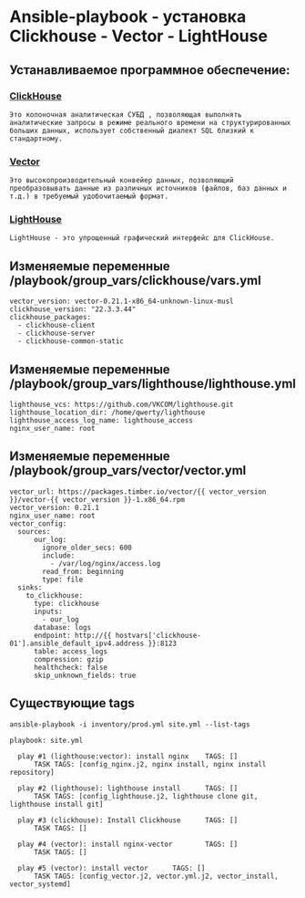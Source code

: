 # Ansible-playbook - установка Clickhouse - Vector - LightHouse

## Устанавливаемое программное обеспечение:

### [ClickHouse](https://clickhouse.com/) 
```Это колоночная аналитическая СУБД , позволяющая выполнять аналитические запросы в режиме реального времени на структурированных больших данных, использует собственный диалект SQL близкий к стандартному.```

### [Vector](https://vector.dev/)
```Это высокопроизводительный конвейер данных, позволяющий преобразовывать данные из различных источников (файлов, баз данных и т.д.) в требуемый удобочитаемый формат.```

### [LightHouse](https://github.com/VKCOM/lighthouse)
```LightHouse - это упрощенный графический интерфейс для ClickHouse.```

##  Изменяемые переменные /playbook/group_vars/clickhouse/vars.yml
```
vector_version: vector-0.21.1-x86_64-unknown-linux-musl
clickhouse_version: "22.3.3.44"
clickhouse_packages:
  - clickhouse-client
  - clickhouse-server
  - clickhouse-common-static
```
##  Изменяемые переменные /playbook/group_vars/lighthouse/lighthouse.yml
```
lighthouse_vcs: https://github.com/VKCOM/lighthouse.git
lighthouse_location_dir: /home/qwerty/lighthouse
lighthouse_access_log_name: lighthouse_access
nginx_user_name: root
```
##  Изменяемые переменные /playbook/group_vars/vector/vector.yml
```
vector_url: https://packages.timber.io/vector/{{ vector_version }}/vector-{{ vector_version }}-1.x86_64.rpm
vector_version: 0.21.1
nginx_user_name: root
vector_config:
  sources:
      our_log:
        ignore_older_secs: 600
        include:
          - /var/log/nginx/access.log
        read_from: beginning
        type: file
  sinks:
    to_clickhouse:
      type: clickhouse
      inputs:
        - our_log
      database: logs
      endpoint: http://{{ hostvars['clickhouse-01'].ansible_default_ipv4.address }}:8123
      table: access_logs
      compression: gzip
      healthcheck: false
      skip_unknown_fields: true
```


## Существующие tags 
``` ansible-playbook -i inventory/prod.yml site.yml --list-tags ```

```
playbook: site.yml

  play #1 (lighthouse:vector): install nginx    TAGS: []
      TASK TAGS: [config_nginx.j2, nginx install, nginx install repository]

  play #2 (lighthouse): lighthouse install      TAGS: []
      TASK TAGS: [config_lighthouse.j2, lighthouse clone git, lighthouse install git]

  play #3 (clickhouse): Install Clickhouse      TAGS: []
      TASK TAGS: []

  play #4 (vector): install nginx-vector        TAGS: []
      TASK TAGS: []

  play #5 (vector): install vector      TAGS: []
      TASK TAGS: [config_vector.j2, vector.yml.j2, vector_install, vector_systemd]
```

